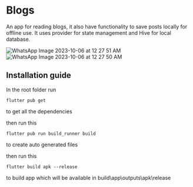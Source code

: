 # Blogs
An app for reading blogs, it also have functionality to save posts locally for offline use.
It uses provider for state management and Hive for local database.


![WhatsApp Image 2023-10-06 at 12 27 51 AM](https://github.com/MRfantastic3DGamer/Blogs/assets/66933165/a301a365-616b-46dc-80bb-9f2fb98442e8)
![WhatsApp Image 2023-10-06 at 12 27 50 AM](https://github.com/MRfantastic3DGamer/Blogs/assets/66933165/2cd4e9ad-2c3f-4654-994d-5641f4cfd8d4)


## Installation guide
In the root folder run 
```
flutter pub get
```
to get all the dependencies

then run this
```
flutter pub run build_runner build
```
to create auto generated files

then run this
```
flutter build apk --release
```
to build app which will be available in build\app\outputs\apk\release
